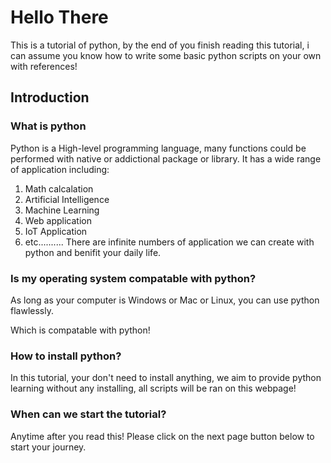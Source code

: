 # Hello There
This is a tutorial of python, by the end of you finish reading this tutorial, i can assume you know how to write some basic python scripts on your own with references!

## Introduction
### What is python
Python is a High-level programming language, many functions could be performed with native or addictional package or library. It has a wide range of application including:
1. Math calcalation
2. Artificial Intelligence
3. Machine Learning
4. Web application
5. IoT Application
6. etc..........
There are infinite numbers of application we can create with python and benifit your daily life.

### Is my operating system compatable with python?
As long as your computer is Windows or Mac or Linux, you can use python flawlessly.
<b><p id='os'></p></b>
Which is compatable with python!
<script>
document.getElementById('os').innerHTML = "Your operating system is: " + navigator['platform'];
</script>

### How to install python?
In this tutorial, your don't need to install anything, we aim to provide python learning without any installing, all scripts will be ran on this webpage!

### When can we start the tutorial?
Anytime after you read this! Please click on the next page button below to start your journey.